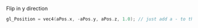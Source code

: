 Flip in y direction
```C++
gl_Position = vec4(aPos.x, -aPos.y, aPos.z, 1.0); // just add a - to the y position
```

